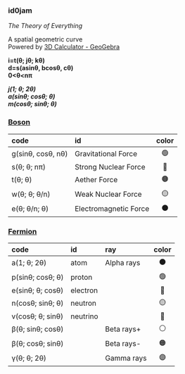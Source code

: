 ### id0jam

*The Theory of Everything*   

A spatial geometric curve   
Powered by [3D Calculator - GeoGebra](https://www.geogebra.org/3d "3D Calculator")
   
   
**i=t(θ; jθ; kθ)**   
**d=s(asinθ, bcosθ, cθ)**   
**0<θ<nπ**   

__*j(1; θ; 2θ)*__   
__*a(sinθ; cosθ; θ)*__   
__*m(cosθ; sinθ; θ)*__   


### [Boson](https://www.geogebra.org/3d/gcn57kyu)  
| code   | id |  color |
| :-- | :-- |  :--:  |
| g(sinθ, cosθ, nθ)  |       Gravitational Force | 🟢 |
|  s(θ; θ; nπ)   |           Strong Nuclear Force| 🔴 |
|  t(θ; θ) |                  Aether Force| 🟤  |
|  w(θ; θ; θ/n)      |        Weak Nuclear Force | 🟡 |
|  e(θ; θ/n; θ)     |         Electromagnetic Force | ⚫ |


### [Fermion](https://www.geogebra.org/3d/zzkwnbrc)
| code   | id |  ray| color |
| :-- | :-- |:-- |:--:  |
|a(1; θ; 2θ)          |    atom    |   Alpha rays| ⚫ |
|p(sinθ; cosθ; θ)      |   proton|| 🟢 |
|e(sinθ; θ; cosθ)      |   electron||🔴 |
|n(cosθ; sinθ; θ)     |    neutron||🟡 |
|v(cosθ; θ; sinθ)      |   neutrino||🔵|
|β(θ; sinθ; cosθ)    |           |     Beta rays+|⚪ |
|β(θ; cosθ; sinθ)      |         |     Beta rays-|🟠 |
|γ(θ; θ; 2θ)          |           |    Gamma rays| 🟣|     
   
